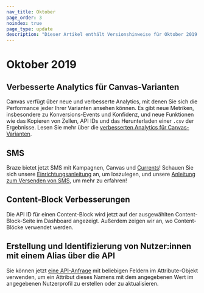 ```yaml
---
nav_title: Oktober
page_order: 3
noindex: true
page_type: update
description: "Dieser Artikel enthält Versionshinweise für Oktober 2019."
---
```


# Oktober 2019

## Verbesserte Analytics für Canvas-Varianten

Canvas verfügt über neue und verbesserte Analytics, mit denen Sie sich die Performance jeder Ihrer Varianten ansehen können. Es gibt neue Metriken, insbesondere zu Konversions-Events und Konfidenz, und neue Funktionen wie das Kopieren von Zellen, API IDs und das Herunterladen einer `.csv` der Ergebnisse. Lesen Sie mehr über die [verbesserten Analytics für Canvas-Varianten]({{site.baseurl}}/user_guide/engagement_tools/canvas/get_started/measuring_and_testing_with_canvas_analytics/#performance-breakdown-by-variant).

## SMS

Braze bietet jetzt SMS mit Kampagnen, Canvas und [Currents]({{site.baseurl}}/user_guide/data/braze_currents/event_glossary/message_engagement_events/)! Schauen Sie sich unsere [Einrichtungsanleitung]({{site.baseurl}}/user_guide/message_building_by_channel/sms/sms_setup/) an, um loszulegen, und unsere [Anleitung zum Versenden von SMS]({{site.baseurl}}/user_guide/message_building_by_channel/sms/), um mehr zu erfahren!

## Content-Block Verbesserungen

Die API ID für einen Content-Block wird jetzt auf der ausgewählten Content-Block-Seite im Dashboard angezeigt. Außerdem zeigen wir an, wo Content-Blöcke verwendet werden.

## Erstellung und Identifizierung von Nutzer:innen mit einem Alias über die API

Sie können jetzt [eine API-Anfrage]({{site.baseurl}}/api/endpoints/user_data/#user-attributes-object-specification) mit beliebigen Feldern im Attribute-Objekt verwenden, um ein Attribut dieses Namens mit dem angegebenen Wert im angegebenen Nutzerprofil zu erstellen oder zu aktualisieren.
